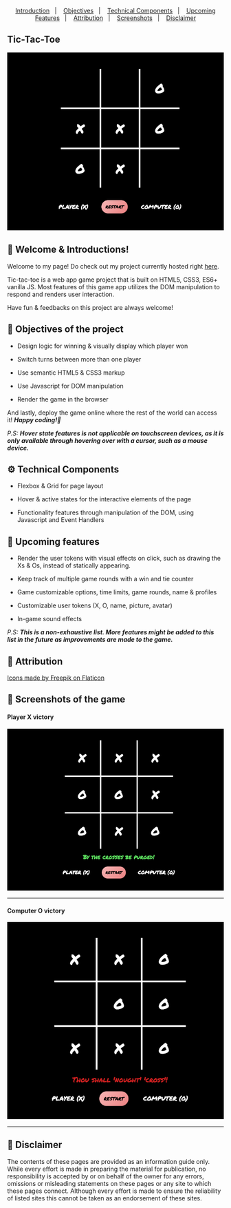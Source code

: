 <p align="center">
  <a href="#wave-welcome--introductions">Introduction</a>&nbsp;&nbsp;&nbsp;|&nbsp;&nbsp;&nbsp;
  <a href="#pushpin-objectives-of-the-project">Objectives</a>&nbsp;&nbsp;&nbsp;|&nbsp;&nbsp;&nbsp;
  <a href="#gear-technical-components">Technical Components</a>&nbsp;&nbsp;&nbsp;|&nbsp;&nbsp;&nbsp;
  <a href="#file_folder-upcoming-features">Upcoming Features</a>&nbsp;&nbsp;&nbsp;|&nbsp;&nbsp;&nbsp;
  <a href="#bookmark-attribution">Attribution</a>&nbsp;&nbsp;&nbsp;|&nbsp;&nbsp;&nbsp;
  <a href="#camera_flash-screenshots-of-the-game">Screenshots</a>&nbsp;&nbsp;&nbsp;|&nbsp;&nbsp;&nbsp;
  <a href="#memo-disclaimer">Disclaimer</a>
</p>

## Tic-Tac-Toe

![Design preview of Tic-tac-toe game](images/screenshots/Tic-tac-toe_game_board.png)

## :wave: Welcome & Introductions!

Welcome to my page! Do check out my project currently hosted right [here](https://bernstrom.github.io/Tic-tac-toe/ "A classic Tic-tac-toe game, by Bern N").

Tic-tac-toe is a web app game project that is built on HTML5, CSS3, ES6+ vanilla JS. Most features of this game app utilizes the DOM manipulation to respond and renders user interaction.

Have fun & feedbacks on this project are always welcome!

## :pushpin: Objectives of the project

* Design logic for winning & visually display which player won

* Switch turns between more than one player

* Use semantic HTML5 & CSS3 markup

* Use Javascript for DOM manipulation

* Render the game in the browser

And lastly, deploy the game online where the rest of the world can access it!  _**Happy coding!🚀**_

_P.S:_ _**Hover state features is not applicable on touchscreen devices, as it is only available through hovering over with a cursor, such as a mouse device.**_

## :gear: Technical Components

* Flexbox & Grid for page layout

* Hover & active states for the interactive elements of the page

* Functionality features through manipulation of the DOM, using Javascript and Event Handlers

## :file_folder: Upcoming features

* Render the user tokens with visual effects on click, such as drawing the Xs & Os, instead of statically appearing.

* Keep track of multiple game rounds with a win and tie counter

* Game customizable options, time limits, game rounds, name & profiles

* Customizable user tokens (X, O, name, picture, avatar)

* In-game sound effects

_P.S:_ _**This is a non-exhaustive list. More features might be added to this list in the future as improvements are made to the game.**_

## :bookmark: Attribution

[Icons made by Freepik on Flaticon](https://www.flaticon.com/authors/freepik/ "Flaticon.com")

## :camera_flash: Screenshots of the game

#### Player X victory
![Page preview of Player's victory](images/screenshots/Player-X_Wins.png)
<hr />

#### Computer O victory
![Page preview of Computer's victory](images/screenshots/Computer-O_Wins.png)
<hr />

## :memo: Disclaimer
The contents of these pages are provided as an information guide only. While every effort is made in preparing the material for publication, no responsibility is accepted by or on behalf of the owner for any errors, omissions or misleading statements on these pages or any site to which these pages connect. Although every effort is made to ensure the reliability of listed sites this cannot be taken as an endorsement of these sites.
